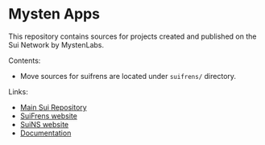# Mysten Apps

This repository contains sources for projects created and published on the Sui Network by MystenLabs.

Contents:
- Move sources for suifrens are located under `suifrens/` directory.

Links:
- [Main Sui Repository](https://github.com/MystenLabs/sui)
- [SuiFrens website](https://suifrens.com)
- [SuiNS website](https://suins.io/)
- [Documentation](https://docs.sui.io/)
